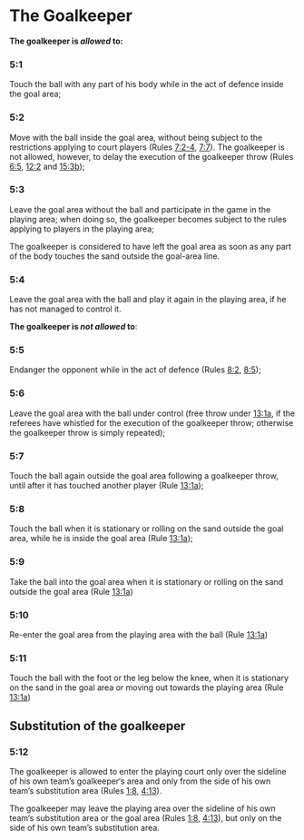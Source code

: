 # The Goalkeeper

**The goalkeeper is *allowed* to:**

### 5:1 
Touch the ball with any part of his body while in the act of defence
inside the goal area;

### 5:2
Move with the ball inside the goal area, without being subject to the
restrictions applying to court players (Rules [7:2-4](#7:2), [7:7](#7:7)). The
goalkeeper is not allowed, however, to delay the execution of the
goalkeeper throw (Rules [6:5](#6:5), [12:2](#12:2) and [15:3b](#15:3));

### 5:3
Leave the goal area without the ball and participate in the game in the
playing area; when doing so, the goalkeeper becomes subject to the
rules applying to players in the playing area;

The goalkeeper is considered to have left the goal area as soon as
any part of the body touches the sand outside the goal-area line.

### 5:4
Leave the goal area with the ball and play it again in the playing area,
if he has not managed to control it.

**The goalkeeper is *not allowed* to**:

### 5:5
Endanger the opponent while in the act of defence (Rules [8:2](#8:2), [8:5](#8:5));

### 5:6
Leave the goal area with the ball under control (free throw under
[13:1a](#13:1), if the referees have whistled for the execution of the
goalkeeper throw; otherwise the goalkeeper throw is simply repeated);

### 5:7
Touch the ball again outside the goal area following a goalkeeper
throw, until after it has touched another player (Rule [13:1a](#13:1));

### 5:8
Touch the ball when it is stationary or rolling on the sand outside the
goal area, while he is inside the goal area (Rule [13:1a](#13:1));

### 5:9
Take the ball into the goal area when it is stationary or rolling on the sand outside the goal area (Rule [13:1a](#13:1))

### 5:10
Re-enter the goal area from the playing area with the ball (Rule
[13:1a](#13:1))


### 5:11
Touch the ball with the foot or the leg below the knee, when it is
stationary on the sand in the goal area or moving out towards the
playing area (Rule [13:1a](#13:1))

## Substitution of the goalkeeper

### 5:12 
The goalkeeper is allowed to enter the playing court only over the
sideline of his own team’s goalkeeper‘s area and only from the side of
his own team’s substitution area (Rules [1:8](#1:8), [4:13](#4:13)).

The goalkeeper may leave the playing area over the sideline of his
own team‘s substitution area or the goal area (Rules [1:8](#1:8), [4:13](#4:13)), but
only on the side of his own team’s substitution area.
